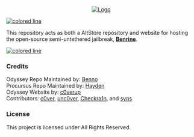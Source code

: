 <center>
  <a href="#"><img src="https://i.imgur.com/hDqP9sV.png" alt="Logo"></a>
</center>

<a href="#"><img src="https://i.imgur.com/y4oV9VV.png" alt="colored line"></a>

This repository acts as both a AltStore repository and website for hosting</br>
the open-source semi-untethered jailbreak, **[Benrine](https://github.com/Odyssey-Team/Odyssey)**.</br>

<a href="#credits"><img src="https://i.imgur.com/y4oV9VV.png" alt="colored line"></a>

### Credits
Odyssey Repo Maintained by: [Benno](https://github.com/coolstar)<br/>
Procursus Repo Maintained by: [Hayden](https://github.com/Diatrus)<br/>
Odyssey Website by: [c0verup](https://github.com/23Aaron)<br/>
Contributors: [c0ver](https://github.com/marijuanARM), [unc0ver](https://github.com/MegaDevIOS), [Checkra1n](https://github.com/SlimShadyIAm), and [syns](https://github.com/syns)

### License
This project is licensed under All Rights Reserved.
